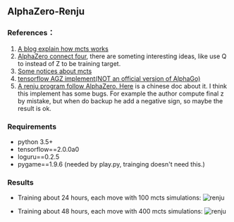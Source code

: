 ## AlphaZero-Renju
### References：
1. [A blog explain how mcts works](http://tim.hibal.org/blog/alpha-zero-how-and-why-it-works/)
2. [AlphaZero connect four](https://medium.com/oracledevs/lessons-from-implementing-alphazero-7e36e9054191), there are someting interesting ideas, like use Q to instead of Z to be training target.
3. [Some notices about mcts](https://medium.com/oracledevs/lessons-from-implementing-alphazero-7e36e9054191)
4. [tensorflow AGZ implement(NOT an official version of AlphaGo)](https://github.com/tensorflow/minigo)
5. [A renju program follow AlphaZero. ](https://github.com/junxiaosong/AlphaZero_Gomoku) [Here](https://zhuanlan.zhihu.com/p/32089487) is a chinese doc about it. I think this implement has some bugs. For example the author compute final z by mistake, but when do backup he add a negative sign, so maybe the result is ok.

### Requirements
- python 3.5+
- tensorflow==2.0.0a0
- loguru==0.2.5
- pygame==1.9.6 (needed by play.py, trainging doesn't need this.)

### Results
- Training about 24 hours, each move with 100 mcts simulations:
![renju](https://raw.githubusercontent.com/kongjiellx/AlphaZero-Renju/master/523.gif)

- Training about 48 hours, each move with 400 mcts simulations:
![renju](https://raw.githubusercontent.com/kongjiellx/AlphaZero-Renju/master/525.gif)
